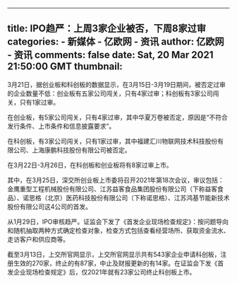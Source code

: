 
---
title: IPO趋严：上周3家企业被否，下周8家过审
categories: 
    - 新媒体
    - 亿欧网 - 资讯
author: 亿欧网 - 资讯
comments: false
date: Sat, 20 Mar 2021 21:50:00 GMT
thumbnail: 
---

<div>   
<p style="text-align: left;">3月21日，据创业板和科创板的数据显示，在3月15日-3月19日期间，被否定过审的企业数量不低：创业板有五家公司闯关，只有4家过审；科创板有3家公司闯关，只有1家过审。</p><p>在创业板，有5家公司闯关，只有4家过审，其中华夏万卷被否定，原因是“不符合发行条件、上市条件和信息披露要求”。</p><p style="text-align: left;">在科创板，有3家公司闯关，只有1家过审，其中福建汇川物联网技术科技股份有限公司、上海康鹏科技股份有限公司被否定。</p><p>在3月22日-3月26日，在科创板和创业板将有8家过审上市。</p><p>其中，在3月25日，深交所创业板上市委将召开2021年第18次会议，审议包括：金鹰重型工程机械股份有限公司、江苏益客食品集团股份有限公司（下称益客食品）、诺思格（北京）医药科技股份有限公司（下称诺思格）、江苏鸿基节能新技术股份有限公司这4公司的首发。</p><p>从1月29日，IPO审核趋严。证监会下发了《首发企业现场检查规定》：按问题导向和随机抽取两种方式确定检查对象，检查方式包括查看经营场所、获取资金流水、走访客户和供应商等。</p><p>截至3月13日，上交所官网显示，上交所官网显示共有543家企业申请科创板，注册生效的270家，终止的有87家，中止及财报更新的有14家。在证监会下发《首发企业现场检查规定》后，仅2021年就有23家公司终止科创板上市。</p><p><br></p>  
</div>
            